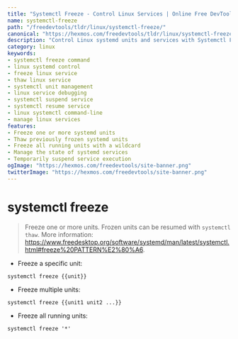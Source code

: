 ```yaml
---
title: "Systemctl Freeze - Control Linux Services | Online Free DevTools by Hexmos"
name: systemctl-freeze
path: "/freedevtools/tldr/linux/systemctl-freeze/"
canonical: "https://hexmos.com/freedevtools/tldr/linux/systemctl-freeze/"
description: "Control Linux systemd units and services with Systemctl Freeze. Quickly freeze and thaw units for debugging and maintenance. Free online tool, no registration required."
category: linux
keywords:
- systemctl freeze command
- linux systemd control
- freeze linux service
- thaw linux service
- systemctl unit management
- linux service debugging
- systemctl suspend service
- systemctl resume service
- linux systemctl command-line
- manage linux services
features:
- Freeze one or more systemd units
- Thaw previously frozen systemd units
- Freeze all running units with a wildcard
- Manage the state of systemd services
- Temporarily suspend service execution
ogImage: "https://hexmos.com/freedevtools/site-banner.png"
twitterImage: "https://hexmos.com/freedevtools/site-banner.png"
---
```


# systemctl freeze

> Freeze one or more units.
> Frozen units can be resumed with `systemctl thaw`.
> More information: <https://www.freedesktop.org/software/systemd/man/latest/systemctl.html#freeze%20PATTERN%E2%80%A6>.

- Freeze a specific unit:

`systemctl freeze {{unit}}`

- Freeze multiple units:

`systemctl freeze {{unit1 unit2 ...}}`

- Freeze all running units:

`systemctl freeze '*'`

